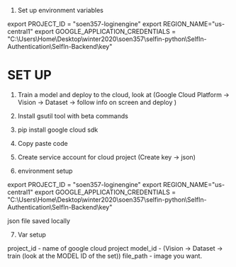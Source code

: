 

1. Set up environment variables

export PROJECT_ID = "soen357-loginengine"
export REGION_NAME="us-central1"
export GOOGLE_APPLICATION_CREDENTIALS = "C:\Users\Home\Desktop\winter2020\soen357\selfin-python\SelfIn-Authentication\SelfIn-Backend\key"


# SET UP

1) Train a model and deploy to the cloud, look at 
(Google Cloud Platform -> Vision -> Dataset -> follow info on screen and deploy )


2) Install gsutil tool with beta commands

3) pip install google cloud sdk

4) Copy paste code

5) Create service account for cloud project (Create key -> json)


6) environment setup 

export PROJECT_ID = "soen357-loginengine"
export REGION_NAME="us-central1"
export GOOGLE_APPLICATION_CREDENTIALS = "C:\Users\Home\Desktop\winter2020\soen357\selfin-python\SelfIn-Authentication\SelfIn-Backend\key"

json file saved locally



7) Var setup

project_id - name of google cloud project
model_id - (Vision -> Dataset -> train (look at the MODEL ID of the set))
file_path - image you want.



